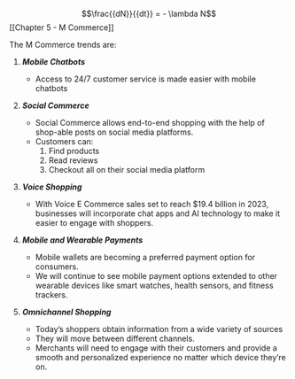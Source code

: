 $$\frac{{dN}}{{dt}} =  - \lambda N$$
[[Chapter 5 - M Commerce]]

The M Commerce trends are:
1. ***Mobile Chatbots***
	- Access to 24/7 customer service is made easier with mobile chatbots 

2. ***Social Commerce***
	- Social Commerce allows end-to-end shopping with the help of shop-able posts on social media platforms.
	- Customers can:
		1. Find products
		2. Read reviews
		3. Checkout
	 all on their social media platform

3. ***Voice Shopping***
	- With Voice E Commerce sales set to reach $19.4 billion in 2023, businesses will incorporate chat apps and AI technology to make it easier to engage with shoppers.

4. ***Mobile and Wearable Payments***
	- Mobile wallets are becoming a preferred payment option for consumers. 
	- We will continue to see mobile payment options extended to other wearable devices like smart watches, health sensors, and fitness trackers.

5. ***Omnichannel Shopping***
	- Today’s shoppers obtain information from a wide variety of sources 
	- They will move between different channels. 
	- Merchants will need to engage with their customers and provide a smooth and personalized experience no matter which device they’re on.